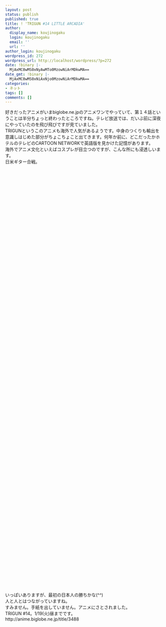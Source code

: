 ```yaml
---
layout: post
status: publish
published: true
title: ! 'TRIGUN #14 LITTLE ARCADIA'
author:
  display_name: koujinogaku
  login: koujinogaku
  email: ''
  url: ''
author_login: koujinogaku
wordpress_id: 272
wordpress_url: http://localhost/wordpress/?p=272
date: !binary |-
  MjAxMC0wMS0xNyAwMTo0MzowNiArMDkwMA==
date_gmt: !binary |-
  MjAxMC0wMS0xNiAxNjo0MzowNiArMDkwMA==
categories:
- ネット
tags: []
comments: []
---
```

<p>好きだったアニメがいまbiglobe.ne.jpのアニメワンでやっていて、第１４話ということは半分ちょっと終わったところですね。テレビ放送では、だいぶ前に深夜にやっていたのを飛び飛びですが見ていました。<br />
TRIGUNというこのアニメも海外で人気があるようです。中身のつくりも輸出を意識しはじめた部分がちょこちょこと出てきます。何年か前に、どこだったかホテルのテレビのCARTOON NETWORKで英語版を見かけた記憶があります。<br />
海外でアニメ文化といえばコスプレが目立つのですが、こんな所にも浸透しいます。<br />
日米ギター合戦。<br />
<object width="425" height="344"><param name="movie" value="http://www.youtube.com/v/BspGMMum6jQ&hl=ja_JP&fs=1&"></param><param name="allowFullScreen" value="true"></param><param name="allowscriptaccess" value="always"></param><embed src="http://www.youtube.com/v/BspGMMum6jQ&hl=ja_JP&fs=1&" type="application/x-shockwave-flash" allowscriptaccess="always" allowfullscreen="true" width="425" height="344"></embed></object><br />
<object width="425" height="344"><param name="movie" value="http://www.youtube.com/v/CSnAvGW-KDo&hl=ja_JP&fs=1&"></param><param name="allowFullScreen" value="true"></param><param name="allowscriptaccess" value="always"></param><embed src="http://www.youtube.com/v/CSnAvGW-KDo&hl=ja_JP&fs=1&" type="application/x-shockwave-flash" allowscriptaccess="always" allowfullscreen="true" width="425" height="344"></embed></object><br />
<object width="425" height="344"><param name="movie" value="http://www.youtube.com/v/4R-0N08myxs&hl=ja_JP&fs=1&"></param><param name="allowFullScreen" value="true"></param><param name="allowscriptaccess" value="always"></param><embed src="http://www.youtube.com/v/4R-0N08myxs&hl=ja_JP&fs=1&" type="application/x-shockwave-flash" allowscriptaccess="always" allowfullscreen="true" width="425" height="344"></embed></object><br />
<object width="425" height="344"><param name="movie" value="http://www.youtube.com/v/MV88iUrMSx8&hl=ja_JP&fs=1&"></param><param name="allowFullScreen" value="true"></param><param name="allowscriptaccess" value="always"></param><embed src="http://www.youtube.com/v/MV88iUrMSx8&hl=ja_JP&fs=1&" type="application/x-shockwave-flash" allowscriptaccess="always" allowfullscreen="true" width="425" height="344"></embed></object><br />
いっぱいありますが、最初の日本人の勝ちかな(^^)<br />
人と人とはつながっていますね。<br />
すみません。手紙を出していません。アニメにさとされました。<br />
TRIGUN #14。1/19(火)昼までです。<br />
http://anime.biglobe.ne.jp/title/3488</p>
